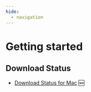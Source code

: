 ```yaml
---
hide:
  - navigation
---
```


# Getting started

## Download Status

- [Download Status for Mac](./download-status-for-mac.md) :new: